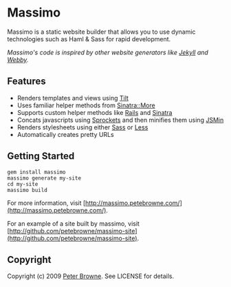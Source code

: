 # Massimo

Massimo is a static website builder that allows you to use dynamic technologies such as Haml & Sass for rapid development.

*Massimo's code is inspired by other website generators like [Jekyll](http://github.com/mojombo/jekyll) and [Webby](http://webby.rubyforge.org/).*

## Features

* Renders templates and views using [Tilt](http://github.com/rtomayko/tilt)
* Uses familiar helper methods from [Sinatra::More](http://github.com/nesquena/sinatra_more)
* Supports custom helper methods like [Rails](http://rubyonrails.org/) and [Sinatra](http://www.sinatrarb.com/)
* Concats javascripts using [Sprockets](http://getsprockets.org/)
  and then minifies them using [JSMin](http://github.com/rgrove/jsmin)
* Renders stylesheets using either [Sass](http://sass-lang.com/) or [Less](http://lesscss.org/)
* Automatically creates pretty URLs

## Getting Started
    
    gem install massimo
    massimo generate my-site
    cd my-site
    massimo build
    
For more information, visit [http://massimo.petebrowne.com/](http://massimo.petebrowne.com/).

For an example of a site built by massimo, visit [http://github.com/petebrowne/massimo-site](http://github.com/petebrowne/massimo-site).

## Copyright

Copyright (c) 2009 [Peter Browne](http://petebrowne.com). See LICENSE for details.
